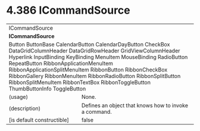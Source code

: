 <html dir="LTR" xmlns:mshelp="http://msdn.microsoft.com/mshelp" xmlns:ddue="http://ddue.schemas.microsoft.com/authoring/2003/5" xmlns:xlink="http://www.w3.org/1999/xlink" xmlns:tool="http://www.microsoft.com/tooltip">

<body>
 <input type="hidden" id="userDataCache" class="userDataStyle">
 <input type="hidden" id="hiddenScrollOffset">
 <img id="dropDownImage" style="display:none; height:0; width:0;" src="../local/drpdown.gif">
 <img id="dropDownHoverImage" style="display:none; height:0; width:0;" src="../local/drpdown_orange.gif">
 <img id="collapseImage" style="display:none; height:0; width:0;" src="../local/collapse.gif">
 <img id="expandImage" style="display:none; height:0; width:0;" src="../local/exp.gif">
 <img id="collapseAllImage" style="display:none; height:0; width:0;" src="../local/collall.gif">
 <img id="expandAllImage" style="display:none; height:0; width:0;" src="../local/expall.gif">
 <img id="copyImage" style="display:none; height:0; width:0;" src="../local/copycode.gif">
 <img id="copyHoverImage" style="display:none; height:0; width:0;" src="../local/copycodeHighlight.gif">
 <div id="header"><h1 class="heading">4.386 ICommandSource</h1></div>

 <div id="mainSection">
 <div id="mainBody">
 <div id="allHistory" class="saveHistory" onsave="saveAll()" onload="loadAll()"></div>
 <p xmlns:wsd="http://wsdev.schemas.microsoft.com/authoring/2008/2" xmlns:msxsl="urn:schemas-microsoft-com:xslt" xmlns:script="urn:script" xmlns:build="urn:build">
 </p>
 <div id="sectionSection0" class="section" name="collapseableSection">
 <content xmlns="http://ddue.schemas.microsoft.com/authoring/2003/5" xmlns:wsd="http://wsdev.schemas.microsoft.com/authoring/2008/2" xmlns:msxsl="urn:schemas-microsoft-com:xslt" xmlns:script="urn:script" xmlns:build="urn:build">
 </content>
 </div>
 <div id="sectionSection1" class="section" name="collapseableSection">
 <content xmlns="http://ddue.schemas.microsoft.com/authoring/2003/5" xmlns:wsd="http://wsdev.schemas.microsoft.com/authoring/2008/2" xmlns:msxsl="urn:schemas-microsoft-com:xslt" xmlns:script="urn:script" xmlns:build="urn:build">
 <table class="ProtocolAuthoredTable" xmlns="">
 <tr><td colspan="2">
<mshelp:link keywords="a3eb773b-69fb-4117-96af-2eb3ebf9a9a4" tabindex="0">ICommandSource</mshelp:link> </td>
 </tr>
 <tr><td colspan="2">
 <b>
ICommandSource </b>
 </td>
 </tr>
 <tr><td colspan="2">
<mshelp:link keywords="2bd02c2a-4fe0-41dd-bfe4-4f5919a22d1e" tabindex="0">Button</mshelp:link> <mshelp:link keywords="e3972100-6e2b-454d-9ced-c55606073056" tabindex="0">ButtonBase</mshelp:link> <mshelp:link keywords="ee8e66da-b228-4554-afbc-d6f87cccac61" tabindex="0">CalendarButton</mshelp:link> <mshelp:link keywords="1d54c3fb-9812-4c2f-a540-b9a20c700641" tabindex="0">CalendarDayButton</mshelp:link> <mshelp:link keywords="12368ea0-5103-4b7c-a905-94b564e23ffb" tabindex="0">CheckBox</mshelp:link> <mshelp:link keywords="42ad8496-e67f-4d7f-ac59-0d8ac723ef8e" tabindex="0">DataGridColumnHeader</mshelp:link> <mshelp:link keywords="caa02957-d5fc-4de7-93a6-e287539e4974" tabindex="0">DataGridRowHeader</mshelp:link> <mshelp:link keywords="e6b46b86-75f1-4b43-ac62-cd1f1cbce48e" tabindex="0">GridViewColumnHeader</mshelp:link> <mshelp:link keywords="a3e57ff3-7399-49e2-833e-43e0f931583f" tabindex="0">Hyperlink</mshelp:link> <mshelp:link keywords="9911b48f-6e04-4238-a0fa-365f382e4df6" tabindex="0">InputBinding</mshelp:link> <mshelp:link keywords="d728a466-00ef-492a-bb19-7d25e2df1e5c" tabindex="0">KeyBinding</mshelp:link> <mshelp:link keywords="57ab1907-acbe-4e22-801b-f75e1bf4a9e7" tabindex="0">MenuItem</mshelp:link> <mshelp:link keywords="4ed6394c-c539-4af2-b68e-f3a0ade60b85" tabindex="0">MouseBinding</mshelp:link> <mshelp:link keywords="59bb4b7d-3675-4b5b-8bc8-afa4682fd03f" tabindex="0">RadioButton</mshelp:link> <mshelp:link keywords="0c408621-0799-4a00-9a29-98082b6c1a02" tabindex="0">RepeatButton</mshelp:link> <mshelp:link keywords="eead37fa-7520-4e58-8f19-1bf99defc91d" tabindex="0">RibbonApplicationMenuItem</mshelp:link> <mshelp:link keywords="3bbadfc9-d76a-44b6-a38b-f78b9a658a26" tabindex="0">RibbonApplicationSplitMenuItem</mshelp:link> <mshelp:link keywords="d036eced-1be2-489a-b003-0cb01cd5be0d" tabindex="0">RibbonButton</mshelp:link> <mshelp:link keywords="a14623dd-0e78-431f-9f57-acb4901d8239" tabindex="0">RibbonCheckBox</mshelp:link> <mshelp:link keywords="eca60443-bc29-44dd-94a4-4e7d1c665a25" tabindex="0">RibbonGallery</mshelp:link> <mshelp:link keywords="4e7ad474-3b23-428f-a0b8-0eed65955364" tabindex="0">RibbonMenuItem</mshelp:link> <mshelp:link keywords="3274ac4f-11ed-4863-b98a-1ba9fed1788c" tabindex="0">RibbonRadioButton</mshelp:link> <mshelp:link keywords="86a8797a-2057-4235-bd38-bd987512b369" tabindex="0">RibbonSplitButton</mshelp:link> <mshelp:link keywords="c25517e0-064a-48ae-b522-91347f04f44d" tabindex="0">RibbonSplitMenuItem</mshelp:link> <mshelp:link keywords="29aaab6c-3134-467c-8f87-1d5e67b73963" tabindex="0">RibbonTextBox</mshelp:link> <mshelp:link keywords="8a9faade-7ab1-495c-9aa3-217230a4825e" tabindex="0">RibbonToggleButton</mshelp:link> <mshelp:link keywords="de856b95-5606-49f0-9236-fd7a407bf8d8" tabindex="0">ThumbButtonInfo</mshelp:link> <mshelp:link keywords="ec0ddddc-4fc8-4942-80f5-dcdd3cbd3e07" tabindex="0">ToggleButton</mshelp:link> </td>
 </tr>
 <tr><td><div class="indent0">(usage)</div></td>
 <td>None. </td>
 </tr>
 <tr><td><div class="indent0">(description)</div></td>
 <td>Defines an object that knows how to invoke a command. </td>
 </tr>
 <tr><td><div class="indent0">[is default constructible]</div></td>
 <td>false </td>
 </tr>
</table>
 </content>
 </div>
 <!--[if gte IE 5]>
 <tool:tip element="languageFilterToolTip" avoidmouse="false"/>
 <![endif]-->
 </div>
 <a name="feedback"></a><span></span>
 </div>
</body></html>
